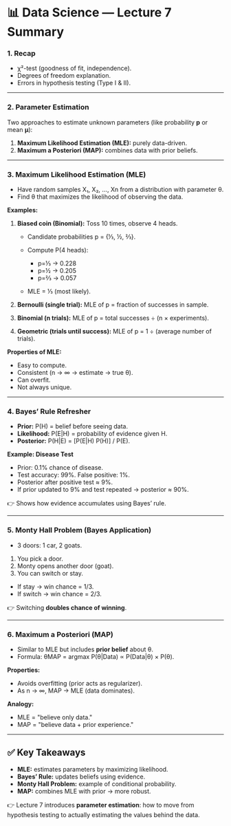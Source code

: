 # 📊 Data Science — Lecture 7 Summary

### 1. Recap

* χ²-test (goodness of fit, independence).
* Degrees of freedom explanation.
* Errors in hypothesis testing (Type I & II).

---

### 2. Parameter Estimation

Two approaches to estimate unknown parameters (like probability **p** or mean **μ**):

1. **Maximum Likelihood Estimation (MLE):** purely data-driven.
2. **Maximum a Posteriori (MAP):** combines data with prior beliefs.

---

### 3. Maximum Likelihood Estimation (MLE)

* Have random samples X₁, X₂, …, Xn from a distribution with parameter θ.
* Find θ that maximizes the likelihood of observing the data.

**Examples:**

1. **Biased coin (Binomial):** Toss 10 times, observe 4 heads.

   * Candidate probabilities p = {⅓, ½, ⅔}.
   * Compute P(4 heads):

     * p=⅓ → 0.228
     * p=½ → 0.205
     * p=⅔ → 0.057
   * MLE = ⅓ (most likely).

2. **Bernoulli (single trial):** MLE of p = fraction of successes in sample.

3. **Binomial (n trials):** MLE of p = total successes ÷ (n × experiments).

4. **Geometric (trials until success):** MLE of p = 1 ÷ (average number of trials).

**Properties of MLE:**

* Easy to compute.
* Consistent (n → ∞ → estimate → true θ).
* Can overfit.
* Not always unique.

---

### 4. Bayes’ Rule Refresher

* **Prior:** P(H) = belief before seeing data.
* **Likelihood:** P(E|H) = probability of evidence given H.
* **Posterior:** P(H|E) = \[P(E|H) P(H)] / P(E).

**Example: Disease Test**

* Prior: 0.1% chance of disease.
* Test accuracy: 99%. False positive: 1%.
* Posterior after positive test ≈ 9%.
* If prior updated to 9% and test repeated → posterior ≈ 90%.

👉 Shows how evidence accumulates using Bayes’ rule.

---

### 5. Monty Hall Problem (Bayes Application)

* 3 doors: 1 car, 2 goats.

1. You pick a door.
2. Monty opens another door (goat).
3. You can switch or stay.

* If stay → win chance = 1/3.
* If switch → win chance = 2/3.

👉 Switching **doubles chance of winning**.

---

### 6. Maximum a Posteriori (MAP)

* Similar to MLE but includes **prior belief** about θ.
* Formula: θMAP = argmax P(θ|Data) ∝ P(Data|θ) × P(θ).

**Properties:**

* Avoids overfitting (prior acts as regularizer).
* As n → ∞, MAP → MLE (data dominates).

**Analogy:**

* MLE = "believe only data."
* MAP = "believe data + prior experience."

---

## ✅ Key Takeaways

* **MLE:** estimates parameters by maximizing likelihood.
* **Bayes’ Rule:** updates beliefs using evidence.
* **Monty Hall Problem:** example of conditional probability.
* **MAP:** combines MLE with prior → more robust.

👉 Lecture 7 introduces **parameter estimation**: how to move from hypothesis testing to actually estimating the values behind the data.
